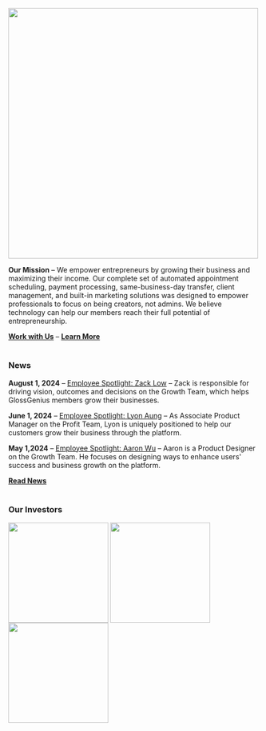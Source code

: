 <p align="left"><img src="https://github.com/user-attachments/assets/b31e430e-0ab6-42e3-ba43-d96f5aa61d94" width="500" /></p>



**Our Mission** – We empower entrepreneurs by growing their business and maximizing their income. Our complete set of automated appointment scheduling, payment processing, same-business-day transfer, client management, and built-in marketing solutions was designed to empower professionals to focus on being creators, not admins. We believe technology can help our members reach their full potential of entrepreneurship.

**[Work with Us](https://glossgenius.com/careers)** – **[Learn More](https://glossgenius.com/about)**

#

### News

**August 1, 2024** – [Employee Spotlight: Zack Low](https://glossgenius.com/blog/employee-spotlight-zack-low) – Zack is responsible for driving vision, outcomes and decisions on the Growth Team, which helps GlossGenius members grow their businesses.

**June 1, 2024** – [Employee Spotlight: Lyon Aung](https://glossgenius.com/blog/employee-spotlight-lyon-aung) – As Associate Product Manager on the Profit Team, Lyon is uniquely positioned to help our customers grow their business through the platform.

**May 1,2024** – [Employee Spotlight: Aaron Wu](https://glossgenius.com/blog/employee-spotlight-aaron-wu) – Aaron is a Product Designer on the Growth Team. He focuses on designing ways to enhance users' success and business growth on the platform.

**[Read News](https://glossgenius.com/blog)**

#

### Our Investors

<img src="https://github.com/user-attachments/assets/64889518-38a8-41d3-a239-396e210ada21" width="200" valign="middle" /> <img src="https://github.com/user-attachments/assets/0bc89bdc-7dbf-4b06-ad96-9d091692761d" width="200" valign="middle" /> <img src="https://github.com/user-attachments/assets/59ac5b2a-01f5-4ccc-ac50-e03f29454088" width="200" valign="middle" /> 
